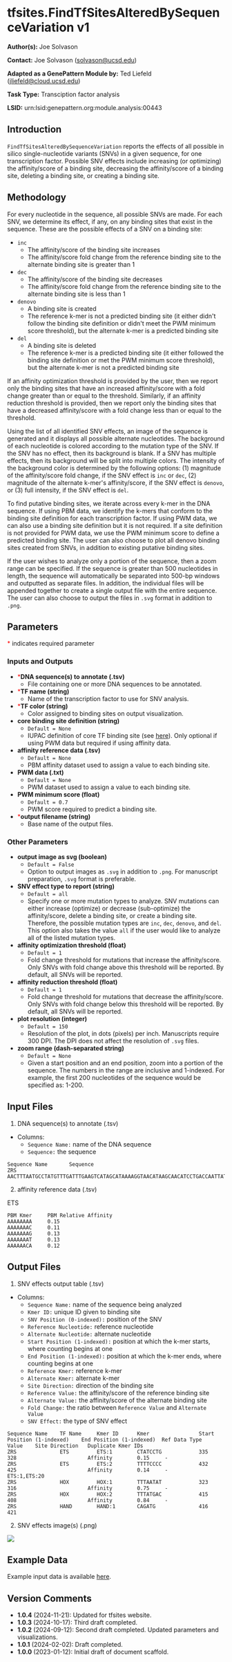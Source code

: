 # tfsites.FindTfSitesAlteredBySequenceVariation v1

**Author(s):** Joe Solvason  

**Contact:** Joe Solvason (solvason@ucsd.edu)

**Adapted as a GenePattern Module by:** Ted Liefeld (jliefeld@cloud.ucsd.edu)

**Task Type:** Transciption factor analysis

**LSID:**  urn:lsid:genepattern.org:module.analysis:00443


## Introduction

`FindTfSitesAlteredBySequenceVariation` reports the effects of all possible in silico single-nucleotide variants (SNVs) in a given sequence, for one transcription factor. Possible SNV effects include increasing (or optimizing) the affinity/score of a binding site, decreasing the affinity/score of a binding site, deleting a binding site, or creating a binding site. 


## Methodology

For every nucleotide in the sequence, all possible SNVs are made. For each SNV, we determine its effect, if any, on any binding sites that exist in the sequence. These are the possible effects of a SNV on a binding site: 
- `inc`
    - The affinity/score of the binding site increases
    - The affinity/score fold change from the reference binding site to the alternate binding site is greater than 1
- `dec`
    - The affinity/score of the binding site decreases
    - The affinity/score fold change from the reference binding site to the alternate binding site is less than 1
- `denovo`
    - A binding site is created
    - The reference k-mer is not a predicted binding site (it either didn't follow the binding site definition or didn't meet the PWM minimum score threshold), but the alternate k-mer is a predicted binding site
- `del`
    - A binding site is deleted
    - The reference k-mer is a predicted binding site (it either followed the binding site definition or met the PWM minimum score threshold), but the alternate k-mer is not a predicted binding site
  
If an affinity optimization threshold is provided by the user, then we report only the binding sites that have an increased affinity/score with a fold change greater than or equal to the threshold. Similarly, if an affinity reduction threshold is provided, then we report only the binding sites that have a decreased affinity/score with a fold change less than or equal to the threshold. 

Using the list of all identified SNV effects, an image of the sequence is generated and it displays all possible alternate nucleotides. The background of each nucleotide is colored according to the mutation type of the SNV. If the SNV has no effect, then its background is blank. If a SNV has multiple effects, then its background will be split into multiple colors. The intensity of the background color is determined by the following options: (1) magnitude of the affinity/score fold change, if the SNV effect is `inc` or `dec`, (2) magnitude of the alternate k-mer's affinity/score, if the SNV effect is `denovo`, or (3) full intensity, if the SNV effect is `del`. 

To find putative binding sites, we iterate across every k-mer in the DNA sequence. If using PBM data, we identify the k-mers that conform to the binding site definition for each transcription factor. If using PWM data, we can also use a binding site definition but it is not required. If a site definition is not provided for PWM data, we use the PWM minimum score to define a predicted binding site. The user can also choose to plot all denovo binding sites created from SNVs, in addition to existing putative binding sites. 

If the user wishes to analyze only a portion of the sequence, then a zoom range can be specified. If the sequence is greater than 500 nucleotides in length, the sequence will automatically be separated into 500-bp windows and outputted as separate files. In addition, the individual files will be appended together to create a single output file with the entire sequence. The user can also choose to output the files in `.svg` format in addition to `.png`.

## Parameters

<span style="color: red;">*</span> indicates required parameter

### Inputs and Outputs
- <span style="color: red;">*</span>**DNA sequence(s) to annotate (.tsv)**
    - File containing one or more DNA sequences to be annotated. 
- <span style="color: red;">*</span>**TF name (string)**
    - Name of the transcription factor to use for SNV analysis.
- <span style="color: red;">*</span>**TF color (string)**
    - Color assigned to binding sites on output visualization.
- **core binding site definition (string)**
    - `Default = None`
    - IUPAC definition of core TF binding site (see [here](https://www.bioinformatics.org/sms/iupac.html)). Only optional if using PWM data but required if using affinity data.
- **affinity reference data (.tsv)**
    - `Default = None`
    - PBM affinity dataset used to assign a value to each binding site.
- **PWM data (.txt)**
    - `Default = None`
    - PWM dataset used to assign a value to each binding site.
- **PWM minimum score (float)**
    - `Default = 0.7`
    - PWM score required to predict a binding site.
- <span style="color: red;">*</span>**output filename (string)**
    - Base name of the output files.

### Other Parameters
- **output image as svg (boolean)**
    - `Default = False`
    - Option to output images as `.svg` in addition to `.png`. For manuscript preparation, `.svg` format is preferable.
- **SNV effect type to report (string)**
    - `Default = all`
    - Specify one or more mutation types to analyze. SNV mutations can either increase (optimize) or decrease (sub-optimize) the affinity/score, delete a binding site, or create a binding site. Therefore, the possible mutation types are `inc`, `dec`, `denovo`, and `del`. This option also takes the value `all` if the user would like to analyze all of the listed mutation types.
- **affinity optimization threshold (float)**
    - `Default = 1`
    - Fold change threshold for mutations that increase the affinity/score. Only SNVs with fold change above this threshold will be reported. By default, all SNVs will be reported.
- **affinity reduction threshold (float)**
    - `Default = 1`
    - Fold change threshold for mutations that decrease the affinity/score. Only SNVs with fold change below this threshold will be reported. By default, all SNVs will be reported.
- **plot resolution (integer)**
    - `Default = 150`
    - Resolution of the plot, in dots (pixels) per inch. Manuscripts require 300 DPI. The DPI does not affect the resolution of `.svg` files.
- **zoom range (dash-separated string)**
    - `Default = None`
    - Given a start position and an end position, zoom into a portion of the sequence. The numbers in the range are inclusive and 1-indexed. For example, the first 200 nucleotides of the sequence would be specified as: 1-200.

## Input Files

1.  DNA sequence(s) to annotate (.tsv)
- Columns:
    - `Sequence Name:` name of the DNA sequence
    - `Sequence:` the sequence
 
```
Sequence Name	    Sequence
ZRS                 AACTTTAATGCCTATGTTTGATTTGAAGTCATAGCATAAAAGGTAACATAAGCAACATCCTGACCAATTATCCAAACCATCCAGACATCCCTGAATGGC...
```
    
2. affinity reference data (.tsv)

ETS
```
PBM Kmer     PBM Relative Affinity
AAAAAAAA     0.15
AAAAAAAC     0.11
AAAAAAAG     0.13
AAAAAAAT     0.13
AAAAAACA     0.12
```


## Output Files
1.  SNV effects output table (.tsv)
- Columns:
    - `Sequence Name:` name of the sequence being analyzed
    - `Kmer ID:` unique ID given to binding site
    - `SNV Position (0-indexed):` position of the SNV
    - `Reference Nucleotide:` reference nucleotide
    - `Alternate Nucleotide:` alternate nucleotide
    - `Start Position (1-indexed):` position at which the k-mer starts, where counting begins at one
    - `End Position (1-indexed):` position at which the k-mer ends, where counting begins at one
    - `Reference Kmer:` reference k-mer
    - `Alternate Kmer:` alternate k-mer
    - `Site Direction:` direction of the binding site 
    - `Reference Value:` the affinity/score of the reference binding site
    - `Alternate Value:` the affinity/score of the alternate binding site
    - `Fold Change:` the ratio between `Reference Value` and `Alternate Value`
    - `SNV Effect:` the type of SNV effect
 
```
Sequence Name    TF Name     Kmer ID      Kmer                Start Position (1-indexed)    End Position (1-indexed)  Ref Data Type   Value    Site Direction   Duplicate Kmer IDs
ZRS              ETS         ETS:1        CTATCCTG            335                           328                       Affinity        0.15     -
ZRS              ETS         ETS:2        TTTTCCCC            432                           425                       Affinity        0.14     -                ETS:1,ETS:20
ZRS              HOX         HOX:1        TTTAATAT            323                           316                       Affinity        0.75     -	
ZRS              HOX         HOX:2        TTTATGAC            415                           408                       Affinity        0.84     -
ZRS              HAND        HAND:1       CAGATG              416                           421
```


2.  SNV effects image(s) (.png)

<img src="./04-output_visualizeInSilicoSnvs-image_seq=ZRS_tf=ETS_zoom=320-490.png"/>

  
## Example Data

Example input data is available [here](https://github.com/genepattern/tfsites.AnnotateAndVisualizeInSilicoSNVAnalysis/tree/develop/data).    
    
## Version Comments

- **1.0.4** (2024-11-21): Updated for tfsites website.
- **1.0.3** (2024-10-17): Third draft completed.
- **1.0.2** (2024-09-12): Second draft completed. Updated parameters and visualizations.
- **1.0.1** (2024-02-02): Draft completed.
- **1.0.0** (2023-01-12): Initial draft of document scaffold.
